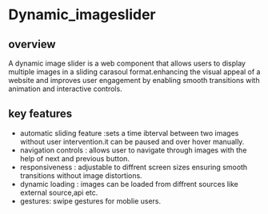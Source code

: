 # Dynamic_imageslider
## overview ##
 A dynamic image slider is a web component that allows users to display multiple images in a sliding carasoul format.enhancing the visual appeal of a website and improves user engagement by enabling smooth transitions with animation and interactive controls.
 ## key features ##
- automatic sliding feature :sets a time ibterval between two images without user intervention.it can be paused and over hover manually.
- navigation controls : allows user to navigate through images with the help of next and previous button.
- responsiveness : adjustable to diffrent screen sizes ensuring smooth transitions without image distortions.
- dynamic loading : images can be loaded from diffrent sources like external source,api etc.
- gestures: swipe gestures for moblie users. 
